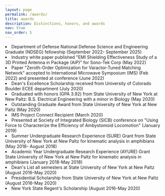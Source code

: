 ```yaml
---
layout: page
permalink: /awards/
title: awards
description: Distinctions, honors, and awards 
nav: true
nav_order: 5
---
```

</ul>
<li>Department of Defense National Defense Science and Engineering Graduate (NDSEG) fellowship (September 2022- September 2025)</li>

<li>Industry white paper published "EMI Shielding Effectiveness Study of a 3D Printed Antenna in Package (AiP)" for Sono-Tek Corp (May 2022)</li>

<li>Paper "Zeroth-Order Optimization for Varactor-Tuned Matching Network" accepted to International Microwave Symposium (IMS) (Feb 2022) and presented at conference (June 2022)</li>

<li>Dean's Excellence Scholarship received from University of Colorado Boulder ECEE department (July 2020)</li>

<li>Graduated with honors (GPA 3.92) from State University of New York at New Paltz: B.S. Electrical Engineering with a minor in Biology (May 2020)</li>

<li>Outstanding Graduate Award from State University of New York at New Paltz (May 2020)</li>

<li>IMS Project Connect Recipient (March 2020)</li>

<li>Presented at Society of Integrated Biology (SICB) conference on "Using Force to Characterize the Efficiency of Ambystomoid Locomotion" (January 2019)</li>

<li>Summer Undergraduate Research Experience (SURE) Grant from State University of New York at New Paltz for kinematic analysis in amphibians (May 2018- August 2018)</li>

<li>Academic Year Undergraduate Research Experience (AYURE) Grant State University of New York at New Paltz for kinematic analysis in amphibians (January 2018-May 2018)</li>

<li>Dean's List all semesters at State University of New York at New Paltz (August 2016-May 2020)</li>

<li>Presidential Scholarship from State University of New York at New Paltz (August 2016-May 2020)</li>

<li>New York State Regent's Scholarship (August 2016-May 2020)</li>

</ul>
